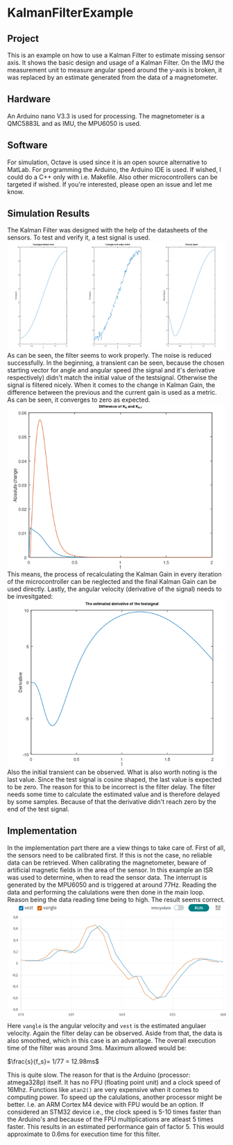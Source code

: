 # KalmanFilterExample
## Project
This is an example on how to use a Kalman Filter to estimate missing sensor axis. It shows the basic design and usage of a Kalman Filter. On the IMU the measurement unit to measure angular speed around the y-axis is broken, it was replaced by an estimate generated from the data of a magnetometer.
## Hardware
An Arduino nano V3.3 is used for processing. The magnetometer is a QMC5883L and as IMU, the MPU6050 is used.
## Software
For simulation, Octave is used since it is an open source alternative to MatLab.
For programming the Arduino, the Arduino IDE is used. If wished, I could do a C++ only with i.e. Makefile. Also other microcontrollers can be targeted if wished. If you're interested, please open an issue and let me know.
## Simulation Results
The Kalman Filter was designed with the help of the datasheets of the sensors. To test and verify it, a test signal is used.
![Signal Curves](Images/SigOverview.png "Waveforms")
As can be seen, the filter seems to work properly. The noise is reduced successfully. In the beginning, a transient can be seen, because the chosen starting vector for angle and angular speed (the signal and it's derivative respectively) didn't match the initial value of the testsignal. Otherwise the signal is filtered nicely. When it comes to the change in Kalman Gain, the difference between the previous and the current gain is used as a metric. As can be seen, it converges to zero as expected.
![Kalman Gain](Images/KGainDiff.png "Difference in Kalman Gains")
This means, the process of recalculating the Kalman Gain in every iteration of the microcontroller can be neglected and the final Kalman Gain can be used directly. Lastly, the angular velocity (derivative of the signal) needs to be invesitgated:
![Derivative](Images/Derivative.png "Angular velocity")
Also the initial transient can be observed. What is also worth noting is the last value. Since the test signal is cosine shaped, the last value is expected to be zero. The reason for this to be incorrect is the filter delay. The filter needs some time to calculate the estimated value and is therefore delayed by some samples. Because of that the derivative didn't reach zero by the end of the test signal.
## Implementation
In the implementation part there are a view things to take care of. First of all, the sensors need to be calibrated first. If this is not the case, no reliable data can be retrieved. When calibrating the magnetometer, beware of artificial magnetic fields in the area of the sensor. In this example an ISR was used to determine, when to read the sensor data. The interrupt is generated by the MPU6050 and is triggered at around 77Hz. Reading the data and performing the calulations were then done in the main loop. Reason being the data reading time being to high. The result seems correct.
![KalmanfilterReal](Images/KalmanFilterOnArduino.png "Filtering")
Here ``vangle`` is the angular velocity and ``vest`` is the estimated angulaer velocity. Again the filter delay can be observed. Aside from that, the data is also smoothed, which in this case is an advantage. The overall execution time of the filter was around 3ms. Maximum allowed would be:

$\frac{s}{f_s}= 1/77 = 12.98ms$

 This is quite slow. The reason for that is the Arduino (processor: atmega328p) itself. It has no FPU (floating point unit) and a clock speed of 16Mhz. Functions like ``atan2()`` are very expensive when it comes to computing power. To speed up the calulations, another processor might be better. I.e. an ARM Cortex M4 device with FPU would be an option. If considered an STM32 device i.e., the clock speed is 5-10 times faster than the Arduino's and because of the FPU multiplications are atleast 5 times faster. This results in an estimated performance gain of factor 5. This would approximate to 0.6ms for execution time for this filter.